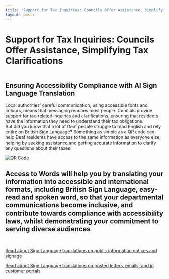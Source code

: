 ```yaml
---
title: 'Support for Tax Inquiries: Councils Offer Assistance, Simplifying Tax Clarifications'
layout: posts
---
```


# Support for Tax Inquiries: Councils Offer Assistance, Simplifying Tax Clarifications

![]()

## Ensuring Accessibility Compliance with AI Sign Language Translation

Local authorities' careful communication, using accessible fonts and colours, means that messaging reaches most people.  Councils provide support for tax-related inquiries and clarifications, ensuring that residents have the information they need to understand their tax obligations.  
But did you know that a lot of Deaf people struggle to read English and rely entire on British Sign Language?
Something as simple as a QR code can help Deaf residents have access to the same information as everyone else, helping by seeking assistance and getting accurate information to clarify any questions about their taxes.

![QR Code](/posts/images/qr-contact.png)

## Access to Words will help you by translating your information into accessible and international formats, including British Sign Language, easy-read and spoken word, so that your departmental communications become inclusive, and contribute towards compliance with accessibility laws, whilst demonstrating your commitment to serving diverse audiences

<br/>

[Read about Sign Language translations on public information notices and signage](/solutions/gazette)

[Read about Sign Language translations on posted letters, emails, and in customer portals](/solutions/correspondent)
